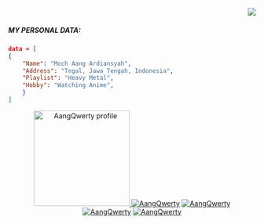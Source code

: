 <img align="right" src="https://media4.giphy.com/media/N5yFyURQlHTh3NUxn2/giphy.gif?cid=6c09b95283jn4mhdaqt3h89ieums63y98aauom7xlqm10726&ep=v1_internal_gif_by_id&rid=giphy.gif&ct=g"><br/>

##### MY PERSONAL DATA:
``` json
data = [
{
	"Name": "Moch Aang Ardiansyah",
	"Address": "Tegal, Jawa Tengah, Indonesia",
	"Playlist": "Heavy Metal",
	"Hobby": "Watching Anime",
	}
]			
```

<p align="center"><a href="https://github.com/AangQwerty"><img src="https://avatars.githubusercontent.com/u/62897038?v=4" height='195' alt="AangQwerty profile">
<a href="https://github.com/AangQwerty"><img title="AangQwerty" src="https://github-readme-stats.vercel.app/api?username=AangQwerty&show_icons=true&include_all_commits=true&theme=radical&cache_seconds=3200"></a>
<a href="https://github.com/AangQwerty"><img title="AangQwerty" src="https://github-readme-stats.vercel.app/api/top-langs/?username=AangQwerty&layout=compact&theme=nightowl"></a><br>
<a href="https://github.com/AangQwerty"><img title="AangQwerty" src="https://komarev.com/ghpvc/?username=AangQwerty&label=Views&color=blue&style=plastic"></a>
<a href="https://github.com/AangQwerty"><img title="AangQwerty" src="https://img.shields.io/github/followers/AangQwerty?label=follow&style=social"></a>
</p><br>
